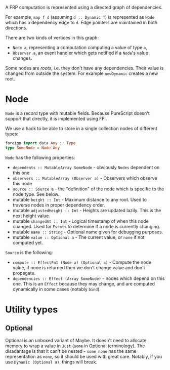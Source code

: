 A FRP computation is represented using a directed graph of dependencies.

For example, `map f d` (assuming `d :: Dynamic T`) is represented as `Node` which has a dependency edge to `d`.
Edge pointers are maintained in both directions.

There are two kinds of vertices in this graph:
- `Node a`, representing a computation computing a value of type `a`,
- `Observer a`, an event handler which gets notified if a `Node`'s value changes.

Some nodes are _roots_, i.e. they don't have any dependencies. Their value is changed from outside the system.
For example `newDynamic` creates a new root.

# Node

`Node` is a record type with mutable fields. Because PureScript doesn't support that directly, it is implemented using FFI.

We use a hack to be able to store in a single collection nodes of different types:

```purescript
foreign import data Any :: Type
type SomeNode = Node Any
```

`Node` has the following properties:

- `dependents :: MutableArray SomeNode` - obviously `Nodes` dependent on this one
- `observers :: MutableArray (Observer a)` - Observers which observe this node
- `source :: Source a` - the "definition" of the node which is specific to the node type. See below.
- mutable `height :: Int` - Maximum distance to any root. Used to traverse nodes in proper dependency order.
- mutable `adjustedHeight :: Int` - Heights are updated lazily. This is the next height value.
- mutable `changedAt :: Int` - Logical timestamp of when this node changed. Used for `Events` to determine if a node is currently changing.
- mutable `name :: String` - Optional name given for debugging purposes.
- mutable `value :: Optional a` - The current value, or `none` if not computed yet.

`Source` is the following:

- `compute :: EffectFn1 (Node a) (Optional a)` - Compute the node value, if none is returned then we don't change value and don't propagate.
- `dependencies :: Effect (Array SomeNode)` - nodes which depend on this one. This is an `Effect` because they may change, and are computed dynamically in some cases (notably `bind`).

# Utility types

## Optional

Optional is an unboxed variant of Maybe. It doesn't need to allocate memory to wrap a value in `Just` (`some` in Optional terminology).
The disadantage is that it can't be nested - `some none` has the same representation as `none`, so it should be used with great care.
Notably, if you use `Dynamic (Optional a)`, things will break.
